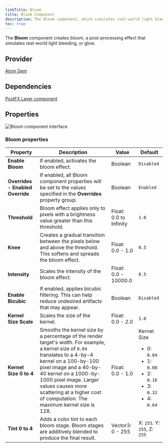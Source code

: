 ```yaml
---
linkTitle: Bloom
title: Bloom Component
description: The Bloom component, which simulates real-world light bleeding (glow), is provided by the Atom Gem in Open 3D Engine (O3DE). 
toc: true
---
```


The **Bloom** component creates *bloom*, a post-processing effect that simulates real-world light bleeding, or glow.


## Provider

[Atom Gem](/docs/user-guide/gems/reference/rendering/atom/atom)


## Dependencies

[PostFX Layer component](./postfx-layer)


## Properties

![Bloom component interface](/images/user-guide/components/reference/atom/bloom-component-ui.png)


### Bloom properties

| Property | Description | Value | Default |
| - | - | - | - |
| **Enable Bloom** | If enabled, activates the bloom effect. | Boolean | `Disabled` |
| **Overrides - Enabled Override** | If enabled, all Bloom component properties will be set to the values specified in the **Overrides** property group. | Boolean | `Enabled` |
| **Threshold** | Bloom effect applies only to pixels with a brightness value greater than this threshold. | Float: 0.0 to Infinity  | `1.0` |
| **Knee** | Creates a gradual transition between the pixels below and above the threshold. This softens and spreads the bloom effect.  | Float: 0.0 - 1.0 | `0.5` |
| **Intensity** | Scales the intensity of the bloom effect. | Float: 0.0 - 10000.0 | `0.5` |
| **Enable Bicubic** | If enabled, applies bicubic filtering. This can help reduce undesired artifacts that may appear. | Boolean |  `Disabled` |
| **Kernel Size Scale** | Scales the size of the kernel. | Float: 0.0 - 2.0 | `1.0` |
| **Kernel Size 0 to 4** | Smooths the kernel size by a percentage of the render target's width. For example, a kernel size of `0.04` translates to a 4-by-4 kernel on a 100-by-100 pixel image and a 40-by-40 kernel on a 1000-by-1000 pixel image. Larger values causes more scattering at a higher cost of computation. The maximum kernel size is 128. | Float: 0.0 - 1.0 | Kernel Size<br><ul><li>0: `0.04`</li><li>1: `0.08`</li><li>2: `0.16`</li><li>3: `0.32`</li><li>4: `0.64`</li></ul> |
| **Tint 0 to 4** | Adds a color tint to each bloom stage. Bloom stages are additively blended to produce the final result. | Vector3: 0 - 255 | X: `255`. Y: `255`, Z: `255` |

